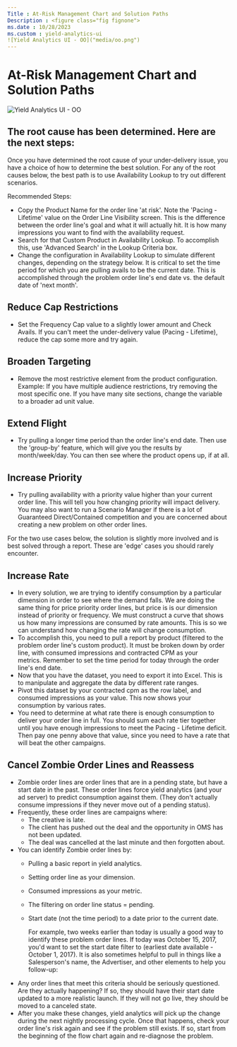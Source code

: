 ```yaml
---
Title : At-Risk Management Chart and Solution Paths
Description : <figure class="fig fignone">
ms.date : 10/28/2023
ms.custom : yield-analytics-ui
![Yield Analytics UI - OO]("media/oo.png")
---
```



# At-Risk Management Chart and Solution Paths


![Yield Analytics UI - OO]("media/oo.png")



## The root cause has been determined. Here are the next steps:

Once you have determined the root cause of your under-delivery issue,
you have a choice of how to determine the best solution. For any of the
root causes below, the best path is to use Availability Lookup to try
out different scenarios.

Recommended Steps:

- Copy the Product Name for the order line 'at risk'. Note the 'Pacing -
  Lifetime' value on the Order Line Visibility screen. This is the
  difference between the order line's goal and what it will actually
  hit. It is how many impressions you want to find with the availability
  request.
- Search for that Custom Product in Availability Lookup. To accomplish
  this, use 'Advanced Search' in the Lookup Criteria box.
- Change the configuration in Availability Lookup to simulate different
  changes, depending on the strategy below. It is critical to set the
  time period for which you are pulling avails to be the current date.
  This is accomplished through the problem order line's end date vs. the
  default date of 'next month'.





## Reduce Cap Restrictions

- Set the Frequency Cap value to a slightly lower amount and Check
  Avails. If you can't meet the under-delivery value (Pacing -
  Lifetime), reduce the cap some more and try again.





## Broaden Targeting

- Remove the most restrictive element from the product configuration.
  Example: If you have multiple audience restrictions, try removing the
  most specific one. If you have many site sections, change the variable
  to a broader ad unit value.





## Extend Flight

- Try pulling a longer time period than the order line's end date. Then
  use the 'group-by' feature, which will give you the results by
  month/week/day. You can then see where the product opens up, if at
  all.





## Increase Priority

- Try pulling availability with a priority value higher than your
  current order line. This will tell you how changing priority will
  impact delivery. You may also want to run a Scenario Manager if there
  is a lot of Guaranteed Direct/Contained competition and you are
  concerned about creating a new problem on other order lines.

For the two use cases below, the solution is slightly more involved and
is best solved through a report. These are 'edge' cases you should
rarely encounter.





## Increase Rate

- In every solution, we are trying to identify consumption by a
  particular dimension in order to see where the demand falls. We are
  doing the same thing for price priority order lines, but price is is
  our dimension instead of priority or frequency. We must construct a
  curve that shows us how many impressions are consumed by rate amounts.
  This is so we can understand how changing the rate will change
  consumption.
- To accomplish this, you need to pull a report by product (filtered to
  the problem order line's custom product). It must be broken down by
  order line, with consumed impressions and contracted CPM as your
  metrics. Remember to set the time period for today through the order
  line's end date.
- Now that you have the dataset, you need to export it into Excel. This
  is to manipulate and aggregate the data by different rate ranges.
- Pivot this dataset by your contracted cpm as the row label, and
  consumed impressions as your value. This now shows your consumption by
  various rates.
- You need to determine at what rate there is enough consumption to
  deliver your order line in full. You should sum each rate tier
  together until you have enough impressions to meet the Pacing -
  Lifetime deficit. Then pay one penny above that value, since you need
  to have a rate that will beat the other campaigns.





## Cancel Zombie Order Lines and Reassess

- Zombie order lines are order lines that are in a pending state, but
  have a start date in the past. These order lines force yield analytics
  (and your ad server) to predict consumption against them. (They don't
  actually consume impressions if they never move out of a pending
  status).
- Frequently, these order lines are campaigns where:
  - The creative is late.
  - The client has pushed out the deal and the opportunity in OMS has
    not been updated. 
  - The deal was cancelled at the last minute and then forgotten about.
- You can identify Zombie order lines by: 
  - Pulling a basic report in yield analytics.

  - Setting order line as your dimension.

  - Consumed impressions as your metric. 

  - The filtering on order line status = pending.

  - Start date (not the time period) to a date prior to the current
    date. 

    For example, two weeks earlier than today is usually a good way to
    identify these problem order lines. If today was October 15, 2017,
    you'd want to set the start date filter to (earliest date
    available - October 1, 2017). It is also sometimes helpful to pull
    in things like a Salesperson's name, the Advertiser, and other
    elements to help you follow-up:
- Any order lines that meet this criteria should be seriously
  questioned. Are they actually happening? If so, they should have their
  start date updated to a more realistic launch. If they will not go
  live, they should be moved to a canceled state.
- After you make these changes, yield analytics will pick up the change
  during the next nightly processing cycle. Once that happens, check
  your order line's risk again and see if the problem still exists. If
  so, start from the beginning of the flow chart again and re-diagnose
  the problem.






